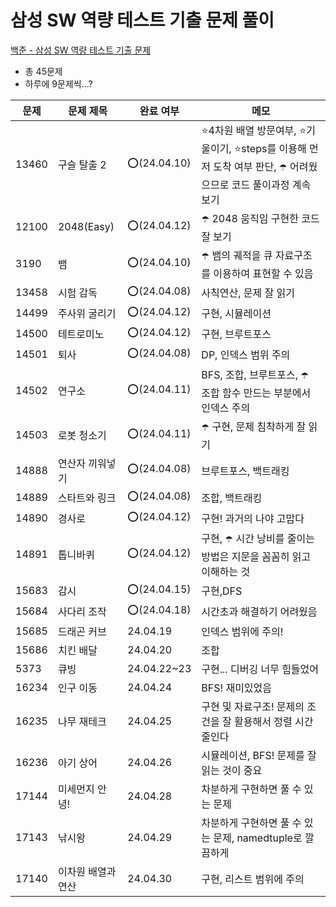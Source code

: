 # 삼성 SW 역량 테스트 기출 문제 풀이
[백준 - 삼성 SW 역량 테스트 기출 문제](https://www.acmicpc.net/workbook/view/1152)

- 총 45문제
- 하루에 9문제씩...?

|문제|문제 제목|완료 여부|메모|
|---|-----|---|----------|
|13460|구슬 탈출 2|⭕️(24.04.10)|⭐️4차원 배열 방문여부, ⭐️기울이기, ⭐️steps를 이용해 먼저 도착 여부 판단, ☂️ 어려웠으므로 코드 풀이과정 계속 보기|
|12100|2048(Easy)|⭕️(24.04.12)|☂️ 2048 움직임 구현한 코드 잘 보기|
|3190|뱀|⭕️(24.04.10)|☂️ 뱀의 궤적을 큐 자료구조를 이용하여 표현할 수 있음|
|13458|시험 감독|⭕️(24.04.08)|사칙연산, 문제 잘 읽기|
|14499|주사위 굴리기|⭕️(24.04.12)|구현, 시뮬레이션|
|14500|테트로미노|⭕️(24.04.12)|구현, 브루트포스|
|14501|퇴사|⭕️(24.04.08)|DP, 인덱스 범위 주의|
|14502|연구소|⭕️(24.04.11)|BFS, 조합, 브루트포스, ☂️ 조합 함수 만드는 부분에서 인덱스 주의|
|14503|로봇 청소기|⭕️(24.04.11)|☂️ 구현, 문제 침착하게 잘 읽기|
|14888|연산자 끼워넣기|⭕️(24.04.08)|브루트포스, 백트래킹|
|14889|스타트와 링크|⭕️(24.04.08)|조합, 백트래킹|
|14890|경사로|⭕️(24.04.12)|구현! 과거의 나야 고맙다|
|14891|톱니바퀴|⭕️(24.04.12)|구현, ☂️ 시간 낭비를 줄이는 방법은 지문을 꼼꼼히 읽고 이해하는 것|
|15683|감시|⭕️(24.04.15)|구현,DFS|
|15684|사다리 조작|⭕️(24.04.18)|시간초과 해결하기 어려웠음|
|15685|드래곤 커브|24.04.19|인덱스 범위에 주의!|
|15686|치킨 배달|24.04.20|조합|
|5373|큐빙|24.04.22~23|구현... 디버깅 너무 힘들었어|
|16234|인구 이동|24.04.24|BFS! 재미있었음|
|16235|나무 재테크|24.04.25|구현 및 자료구조! 문제의 조건을 잘 활용해서 정렬 시간 줄인다|
|16236|아기 상어|24.04.26|시뮬레이션, BFS! 문제를 잘 읽는 것이 중요|
|17144|미세먼지 안녕!|24.04.28|차분하게 구현하면 풀 수 있는 문제|
|17143|낚시왕|24.04.29|차분하게 구현하면 풀 수 있는 문제, namedtuple로 깔끔하게|
|17140|이차원 배열과 연산|24.04.30|구현, 리스트 범위에 주의|